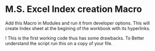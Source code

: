 # M.S. Excel Index creation Macro

Add this Macro in Modules and run it from developer options.
This will create Index sheet at the begining of the workbook with its hyperlinks.

! This is the first working code thus has some drawbacks. To Better understand the script run this on a copy of your file.
